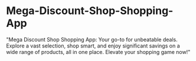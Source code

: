 # Mega-Discount-Shop-Shopping-App
"Mega Discount Shop Shopping App: Your go-to for unbeatable deals. Explore a vast selection, shop smart, and enjoy significant savings on a wide range of products, all in one place. Elevate your shopping game now!"
